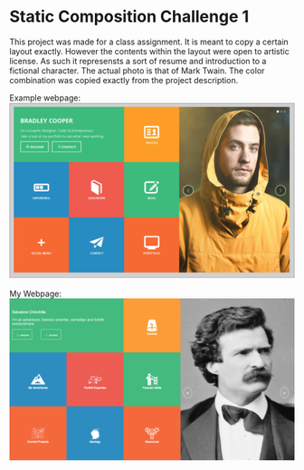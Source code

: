<h1>Static Composition Challenge 1</h1>

<p>This project was made for a class assignment. It is meant to copy a certain layout exactly. However the contents within the layout were open to artistic license. As such it represensts a sort of resume and introduction to a fictional character. The actual photo is that of Mark Twain. The color combination was copied exactly from the project description.</p>

<p>Example webpage:
  <img src="https://github.com/airum82/am-comp-challenge-1/blob/master/staticcomp1ex.png"></p>
  
  
<p>My Webpage:
  <img src="https://github.com/airum82/am-comp-challenge-1/blob/master/Mycomp1.png"></p>
